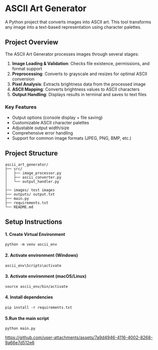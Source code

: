 # ASCII Art Generator

A Python project that converts images into ASCII art. This tool transforms any image into a text-based representation using character palettes.

## Project Overview

The ASCII Art Generator processes images through several stages:
1. **Image Loading & Validation**: Checks file existence, permissions, and format support
2. **Preprocessing**: Converts to grayscale and resizes for optimal ASCII conversion
3. **Pixel Analysis**: Extracts brightness data from the processed image
4. **ASCII Mapping**: Converts brightness values to ASCII characters
5. **Output Handling**: Displays results in terminal and saves to text files

### Key Features
- Output options (console display + file saving)
- Customizable ASCII character palettes
- Adjustable output width/size
- Comprehensive error handling
- Support for common image formats (JPEG, PNG, BMP, etc.)

## Project Structure
```
ascii_art_generator/
├── src/
│   ├── image_processor.py 
│   ├── ascii_converter.py
│   └── output_handler.py 
│ 
├── images/ test images
├── outputs/ output.txt
├── main.py
├── requirements.txt
└── README.md
```


## Setup Instructions

#### 1. Create Virtual Environment

```
python -m venv ascii_env
```
#### 2. Activate environment (Windows)
```
ascii_env\Scripts\activate
```
#### 3. Activate environment (macOS/Linux)
```
source ascii_env/bin/activate
```
#### 4. Install dependencies
```
pip install -r requirements.txt
```

#### 5.Run the main script
```
python main.py
```

https://github.com/user-attachments/assets/7a9d4946-4116-4002-8268-9a66e7d512e6



